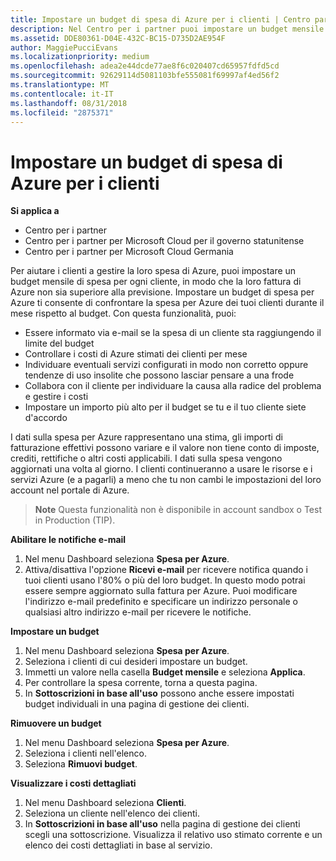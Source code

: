 ```yaml
---
title: Impostare un budget di spesa di Azure per i clienti | Centro partner
description: Nel Centro per i partner puoi impostare un budget mensile per ogni cliente, così le fatture di Azure non saranno una sorpresa alla fine del mese.
ms.assetid: DDE80361-D04E-432C-BC15-D735D2AE954F
author: MaggiePucciEvans
ms.localizationpriority: medium
ms.openlocfilehash: adea2e44dcde77ae8f6c020407cd65957fdfd5cd
ms.sourcegitcommit: 92629114d5081103bfe555081f69997af4ed56f2
ms.translationtype: MT
ms.contentlocale: it-IT
ms.lasthandoff: 08/31/2018
ms.locfileid: "2875371"
---
```

# <a name="set-an-azure-spending-budget-for-your-customers"></a>Impostare un budget di spesa di Azure per i clienti

**Si applica a**

-  Centro per i partner
-  Centro per i partner per Microsoft Cloud per il governo statunitense
-  Centro per i partner per Microsoft Cloud Germania

Per aiutare i clienti a gestire la loro spesa di Azure, puoi impostare un budget mensile di spesa per ogni cliente, in modo che la loro fattura di Azure non sia superiore alla previsione. Impostare un budget di spesa per Azure ti consente di confrontare la spesa per Azure dei tuoi clienti durante il mese rispetto al budget. Con questa funzionalità, puoi: 

-   Essere informato via e-mail se la spesa di un cliente sta raggiungendo il limite del budget
-   Controllare i costi di Azure stimati dei clienti per mese
-   Individuare eventuali servizi configurati in modo non corretto oppure tendenze di uso insolite che possono lasciar pensare a una frode
-   Collabora con il cliente per individuare la causa alla radice del problema e gestire i costi
-   Impostare un importo più alto per il budget se tu e il tuo cliente siete d'accordo

I dati sulla spesa per Azure rappresentano una stima, gli importi di fatturazione effettivi possono variare e il valore non tiene conto di imposte, crediti, rettifiche o altri costi applicabili. I dati sulla spesa vengono aggiornati una volta al giorno. I clienti continueranno a usare le risorse e i servizi Azure (e a pagarli) a meno che tu non cambi le impostazioni del loro account nel portale di Azure. 

>**Note**   Questa funzionalità non è disponibile in account sandbox o Test in Production (TIP).

**Abilitare le notifiche e-mail**
1.  Nel menu Dashboard seleziona **Spesa per Azure**.
2.  Attiva/disattiva l'opzione **Ricevi e-mail** per ricevere notifica quando i tuoi clienti usano l'80% o più del loro budget. In questo modo potrai essere sempre aggiornato sulla fattura per Azure. Puoi modificare l'indirizzo e-mail predefinito e specificare un indirizzo personale o qualsiasi altro indirizzo e-mail per ricevere le notifiche.

**Impostare un budget**
1.  Nel menu Dashboard seleziona **Spesa per Azure**.
2.  Seleziona i clienti di cui desideri impostare un budget. 
3. Immetti un valore nella casella **Budget mensile** e seleziona **Applica**.
4.  Per controllare la spesa corrente, torna a questa pagina.
5.  In **Sottoscrizioni in base all'uso** possono anche essere impostati budget individuali in una pagina di gestione dei clienti.

**Rimuovere un budget**
1.  Nel menu Dashboard seleziona **Spesa per Azure**.
2.  Seleziona i clienti nell'elenco.
3.  Seleziona **Rimuovi budget**.

**Visualizzare i costi dettagliati**
1.  Nel menu Dashboard seleziona **Clienti**.
2.  Seleziona un cliente nell'elenco dei clienti.
3.  In **Sottoscrizioni in base all'uso** nella pagina di gestione dei clienti scegli una sottoscrizione. Visualizza il relativo uso stimato corrente e un elenco dei costi dettagliati in base al servizio.


 

 



